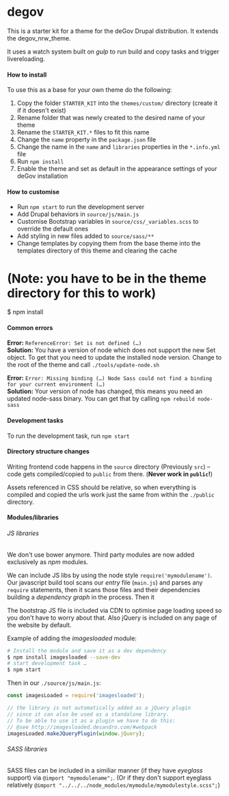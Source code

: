 # degov

This is a starter kit for a theme for the deGov Drupal distribution. It extends the degov_nrw_theme.


It uses a watch system built on _gulp_ to run build and copy tasks and trigger livereloading.


#### How to install

To use this as a base for your own theme do the following:

1. Copy the folder `STARTER_KIT` into the `themes/custom/` directory (create it if it doesn't exist)
2. Rename folder that was newly created to the desired name of your theme
3. Rename the `STARTER_KIT.*` files to fit this name
4. Change the `name` property in the `package.json` file
5. Change the name in the `name` and `libraries` properties in the `*.info.yml` file
6. Run `npm install`
7. Enable the theme and set as default in the appearance settings of your deGov installation

#### How to customise

- Run `npm start` to run the development server
- Add Drupal behaviors in `source/js/main.js`
- Customise Bootstrap variables in `source/css/_variables.scss` to override the default ones
- Add styling in new files added to `source/sass/**`
- Change templates by copying them from the base theme into the templates directory of this theme and clearing the cache

# (Note: you have to be in the theme directory for this to work)
$ npm install


#### Common errors

**Error:** `ReferenceError: Set is not defined (…)`  
**Solution:** You have a version of node which does not support the new Set object. To get that you need to update the installed node version. Change to the root of the theme and call `./tools/update-node.sh`

**Error:** `Error: Missing binding (…) Node Sass could not find a binding for your current environment (…)`  
**Solution:** Your version of node has changed, this means you need an updated node-sass binary. You can get that by calling `npm rebuild node-sass`


#### Development tasks

To run the development task, run `npm start`


#### Directory structure changes

Writing frontend code happens in the `source` directory (Previously `src`) – code gets compiled/copied to `public` from there. (__Never work in `public`!__)

Assets referenced in CSS should be relative, so when everything is compiled and copied the urls work just the same from within the `./public` directory.

#### Modules/libraries

###### JS libraries
We don't use bower anymore. Third party modules are now added exclusively as _npm_ modules.

We can include JS libs by using the node style `require('mymodulename')`. Our javascript build tool scans our _entry_ file (`main.js`) and parses any `require` statements, then it scans those files and their dependencies building a _dependency graph_ in the process. Then it

The bootstrap JS file is included via CDN to optimise page loading speed so you don't have to worry about that. Also jQuery is included on any page of the website by default.

Example of adding the _imagesloaded_ module:
```bash
# Install the module and save it as a dev dependency
$ npm install imagesloaded --save-dev
# start development task …
$ npm start
```

Then in our `./source/js/main.js`:
```javascript
const imagesLoaded = require('imagesloaded');

// the library is not automatically added as a jQuery plugin
// since it can also be used as a standalone library.
// To be able to use it as a plugin we have to do this:
// @see http://imagesloaded.desandro.com/#webpack
imagesLoaded.makeJQueryPlugin(window.jQuery);
```

###### SASS libraries
SASS files can be included in a similiar manner (if they have _eyeglass_ support) via `@import "mymodulename";`. (Or if they don't support eyeglass relatively `@import "../../../node_modules/mymodule/mymodulestyle.scss";`)
